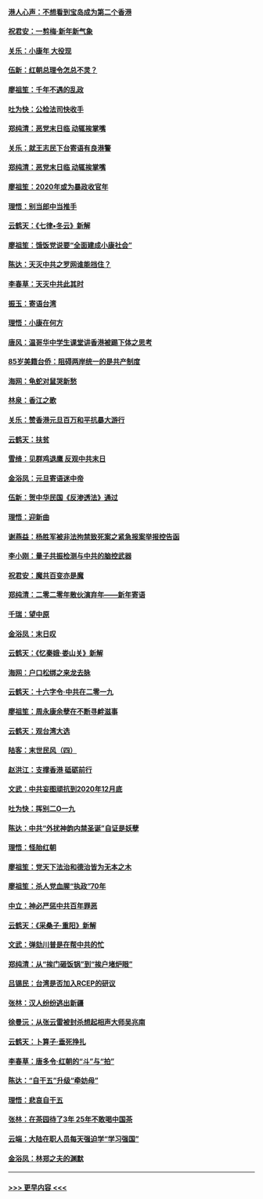 #### [港人心声：不想看到宝岛成为第二个香港](../pages/nsc993/n11778817.md?t=01091622) 
#### [祝君安：一剪梅‧新年新气象](../pages/nsc993/n11776340.md?t=01091622) 
#### [关乐：小康年 大役现](../pages/nsc993/n11774213.md?t=01091622) 
#### [伍新：红朝总理令怎总不灵？](../pages/nsc993/n11770813.md?t=01091622) 
#### [廖祖笙：千年不遇的乱政](../pages/nsc993/n11770373.md?t=01091622) 
#### [吐为快：公检法司快收手](../pages/nsc993/n11770359.md?t=01091622) 
#### [郑纯清：恶党末日临 动辄挨掌嘴](../pages/nsc993/n11769912.md?t=01091622) 
#### [关乐：就王志民下台寄语有良港警](../pages/nsc993/n11769903.md?t=01091622) 
#### [郑纯清：恶党末日临 动辄挨掌嘴](../pages/nsc993/n11769356.md?t=01091622) 
#### [廖祖笙：2020年或为暴政收官年](../pages/nsc993/n11768216.md?t=01091622) 
#### [理悟：别当郎中当推手](../pages/nsc993/n11768243.md?t=01091622) 
#### [云鹤天：《七律▪冬云》新解](../pages/nsc993/n11768204.md?t=01091622) 
#### [廖祖笙：饿饭党说要“全面建成小康社会”](../pages/nsc993/n11767482.md?t=01091622) 
#### [陈达：天灭中共之罗网谁能挡住？](../pages/nsc993/n11767465.md?t=01091622) 
#### [李春草：天灭中共此其时](../pages/nsc993/n11767452.md?t=01091622) 
#### [振玉：寄语台湾](../pages/nsc993/n11767432.md?t=01091622) 
#### [理悟：小康在何方](../pages/nsc993/n11767394.md?t=01091622) 
#### [唐风：温哥华中学生课堂讲香港被踢下体之思考](../pages/nsc993/n11766848.md?t=01091622) 
#### [85岁美籍台侨：阻碍两岸统一的是共产制度](../pages/nsc993/n11765043.md?t=01091622) 
#### [海网：龟蛇对鼠哭新愁](../pages/nsc993/n11764895.md?t=01091622) 
#### [林泉：香江之歌](../pages/nsc993/n11764415.md?t=01091622) 
#### [关乐：赞香港元旦百万和平抗暴大游行](../pages/nsc993/n11764382.md?t=01091622) 
#### [云鹤天：扶贫](../pages/nsc993/n11764245.md?t=01091622) 
#### [雪绮：见群鸡退鹰  反观中共末日](../pages/nsc993/n11762112.md?t=01091622) 
#### [金浴凤：元旦寄语迷中帝](../pages/nsc993/n11761788.md?t=01091622) 
#### [伍新：贺中华民国《反渗透法》通过](../pages/nsc993/n11761994.md?t=01091622) 
#### [理悟：迎新曲](../pages/nsc993/n11761152.md?t=01091622) 
#### [谢燕益：杨胜军被非法拘禁致死案之紧急报案举报控告函](../pages/nsc993/n11756134.md?t=01091622) 
#### [李小刚：量子共振检测与中共的脑控武器](../pages/nsc993/n11754518.md?t=01091622) 
#### [祝君安：魔共百变亦是魔](../pages/nsc993/n11754469.md?t=01091622) 
#### [郑纯清：二零二零年散伙演弃年——新年寄语](../pages/nsc993/n11754195.md?t=01091622) 
#### [千瑞：望中原](../pages/nsc993/n11754159.md?t=01091622) 
#### [金浴凤：末日叹](../pages/nsc993/n11752359.md?t=01091622) 
#### [云鹤天：《忆秦娥‧娄山关》新解](../pages/nsc993/n11752348.md?t=01091622) 
#### [海网：户口松绑之来龙去脉](../pages/nsc993/n11752328.md?t=01091622) 
#### [云鹤天：十六字令‧中共在二零一九](../pages/nsc993/n11752305.md?t=01091622) 
#### [廖祖笙：周永康余孽在不断寻衅滋事](../pages/nsc993/n11751013.md?t=01091622) 
#### [云鹤天：观台湾大选](../pages/nsc993/n11751007.md?t=01091622) 
#### [陆客：末世民风（四）](../pages/nsc993/n11749203.md?t=01091622) 
#### [赵洪江：支撑香港 砥砺前行](../pages/nsc993/n11748482.md?t=01091622) 
#### [文武：中共妄图顽抗到2020年12月底](../pages/nsc993/n11748446.md?t=01091622) 
#### [吐为快：挥别二O一九](../pages/nsc993/n11748411.md?t=01091622) 
#### [陈达：中共“外扰神韵内禁圣诞”自证是妖孽](../pages/nsc993/n11748226.md?t=01091622) 
#### [理悟：怪胎红朝](../pages/nsc993/n11748206.md?t=01091622) 
#### [廖祖笙：党天下法治和德治皆为无本之木](../pages/nsc993/n11748135.md?t=01091622) 
#### [廖祖笙：杀人党血腥“执政”70年](../pages/nsc993/n11745144.md?t=01091622) 
#### [中立：神必严惩中共百年罪恶](../pages/nsc993/n11744970.md?t=01091622) 
#### [云鹤天：《采桑子‧重阳》新解](../pages/nsc993/n11744948.md?t=01091622) 
#### [文武：弹劾川普是在帮中共的忙](../pages/nsc993/n11744758.md?t=01091622) 
#### [郑纯清：从“挨门砸饭锅”到“挨户堵炉眼”](../pages/nsc993/n11744745.md?t=01091622) 
#### [吕锡民：台湾是否加入RCEP的研议](../pages/nsc993/n11744701.md?t=01091622) 
#### [张林：汉人纷纷逃出新疆](../pages/nsc993/n11743530.md?t=01091622) 
#### [徐曼沅：从张云雷被封杀想起相声大师吴兆南](../pages/nsc993/n11741816.md?t=01091622) 
#### [云鹤天：卜算子‧垂死挣扎](../pages/nsc993/n11739956.md?t=01091622) 
#### [李春草：唐多令‧红朝的“斗”与“拍”](../pages/nsc993/n11739830.md?t=01091622) 
#### [陈达：“自干五”升级“牵妨母”](../pages/nsc993/n11739724.md?t=01091622) 
#### [理悟：悲哀自干五](../pages/nsc993/n11739547.md?t=01091622) 
#### [张林：在茶园待了3年 25年不敢喝中国茶](../pages/nsc993/n11739240.md?t=01091622) 
#### [云端：大陆在职人员每天强迫学“学习强国”](../pages/nsc993/n11738735.md?t=01091622) 
#### [金浴凤：林郑之夫的渊默](../pages/nsc993/n11737735.md?t=01091622) 

----
#### [ >>> 更早内容 <<< ](../indexes/nsc993-earlier.md)
